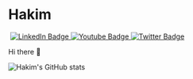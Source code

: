 # Hakim
<div id="badges">

  <img src="https://komarev.com/ghpvc/?username=kawalyah&style=flat-square&color=blue" alt=""/>
  <a href="your-linkedin-URL">
    <img src="https://img.shields.io/badge/LinkedIn-blue?style=for-the-badge&logo=linkedin&logoColor=white" alt="LinkedIn Badge"/>
  </a>
  <a href="your-youtube-URL">
    <img src="https://img.shields.io/badge/YouTube-red?style=for-the-badge&logo=youtube&logoColor=white" alt="Youtube Badge"/>
  </a>
  <a href="your-twitter-URL">
    <img src="https://img.shields.io/badge/Twitter-blue?style=for-the-badge&logo=twitter&logoColor=white" alt="Twitter Badge"/>
  </a>
</div>


Hi there 👋

![Hakim's GitHub stats](https://github-readme-stats.vercel.app/api?username=kawalyah&show=reviews,discussions_started,discussions_answered,prs_merged,prs_merged_percentage&theme=tokyonight)

